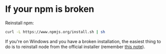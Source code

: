 <!--
title: 03 - If your npm is broken
featured: true
-->

# If your npm is broken

Reinstall npm:

```sh
curl -L https://www.npmjs.org/install.sh | sh
```

If you're on Windows and you have a broken installation, the easiest thing to do is to reinstall node from the official installer (remember [this note](https://docs.npmjs.com/troubleshooting/try-the-latest-stable-version-of-npm#upgrading-on-windows)).
